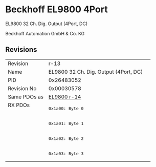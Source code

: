 # Beckhoff EL9800 4Port

EL9800 32 Ch. Dig. Output (4Port, DC)

Beckhoff Automation GmbH & Co. KG



## Revisions
<table>
<tr >
<td>Revision</td>
<td><div class="foo">r-13</div></td>
</tr>
<tr >
<td>Name</td>
<td><div class="foo">EL9800 32 Ch. Dig. Output (4Port, DC)</div></td>
</tr>
<tr >
<td>PID</td>
<td><div class="foo">0x26483052</div></td>
</tr>
<tr >
<td>Revision No</td>
<td>0x00030578</td>
</tr>
<tr >
<td>Same PDOs as</td>
<td><a href="EL9800">EL9800 r-14</a></td>
</tr>
<tr class="rxpdo pdosection">
<td rowspan=4 valign=top>RX PDOs</td>
<td><pre>0x1a00: Byte 0</pre></td>
<td></td>
</tr>
<tr class="rxpdo pdosection">
<td><pre>0x1a01: Byte 1</pre></td>
</tr>
<tr class="rxpdo pdosection">
<td><pre>0x1a02: Byte 2</pre></td>
</tr>
<tr class="rxpdo pdosection">
<td><pre>0x1a03: Byte 3</pre></td>
</tr>
</table>
